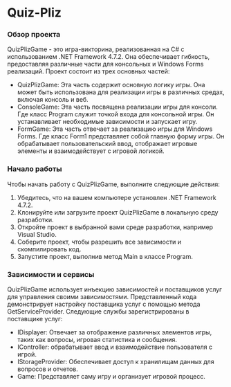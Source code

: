 # Quiz-Pliz

### Обзор проекта

QuizPlizGame - это игра-викторина, реализованная на C# с использованием .NET Framework 4.7.2. 
Она обеспечивает гибкость, предоставляя различные части для консольных и Windows Forms реализаций. 
Проект состоит из трех основных частей: 
 * QuizPlizGame: Эта часть содержит основную логику игры. Она может быть использована для реализации игры в различных средах, включая консоль и веб.
 * ConsoleGame: Эта часть посвящена реализации игры для консоли. Где класс Program служит точкой входа для консольной игры. Он устанавливает необходимые зависимости и запускает игру.
 * FormGame: Эта часть отвечает за реализацию игры для Windows Forms. Где класс Form1 представляет собой главную форму игры. Он обрабатывает пользовательский ввод, отображает игровые элементы и взаимодействует с игровой логикой.

### Начало работы

Чтобы начать работу с QuizPlizGame, выполните следующие действия:
 1. Убедитесь, что на вашем компьютере установлен .NET Framework 4.7.2.
 2. Клонируйте или загрузите проект QuizPlizGame в локальную среду разработки.
 3. Откройте проект в выбранной вами среде разработки, например Visual Studio.
 4. Соберите проект, чтобы разрешить все зависимости и скомпилировать код.
 5. Запустите проект, выполнив метод Main в классе Program.

### Зависимости и сервисы

QuizPlizGame использует инъекцию зависимостей и поставщиков услуг для управления своими зависимостями. Представленный кода демонстрирует настройку поставщика услуг с помощью метода GetServiceProvider.
Следующие службы зарегистрированы в поставщике услуг:
 * IDisplayer: Отвечает за отображение различных элементов игры, таких как вопросы, игровая статистика и сообщения.
 * IController: обрабатывает ввод и взаимодействие пользователя с игрой.
 * IStorageProvider: Обеспечивает доступ к хранилищам данных для вопросов и отчетов.
 * Game: Представляет саму игру и организует игровой процесс.